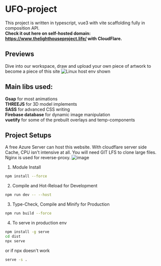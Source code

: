 # UFO-project
This project is written in typescript, vue3 with vite scaffolding fully in composition API.
<br> **Check it out here on self-hosted domain: https://www.thelighthouseproject.life/ with CloudFlare.**

## Previews
Dive into our workspace, draw and upload your own piece of artwork to become a piece of this site
![Linux host env shown](https://github.com/csf233csf/UFO-project/assets/56235101/bc210d50-d98e-4c12-8d30-c20eb7cbd934)

## Main libs used:
**Gsap** for most animations <br> 
**THREEJS** for 3D model implements <br> 
**SASS** for advanced CSS writing <br> 
**Firebase database** for dynamic image manipulation <br> 
**vuetify** for some of the prebuilt overlays and temp-components <br> 

## Project Setups

A free Azure Server can host this website. With cloudflare server side Cache, CPU isn't intensive at all. You will need GIT LFS to clone large files. Nginx is used for reverse-proxy.
![image](https://github.com/csf233csf/UFO-project/assets/56235101/6f52466a-211a-44b4-8f6b-daca4a11ea69)

1. Module Install
```sh
npm install --force
```
2. Compile and Hot-Reload for Development
```sh
npm run dev -- --host
```
3. Type-Check, Compile and Minify for Production
```sh
npm run build --force
```
4. To serve in production env
```sh
npm install -g serve
cd dist
npx serve
```
or if npx doesn't work
```sh
serve -s .
```
